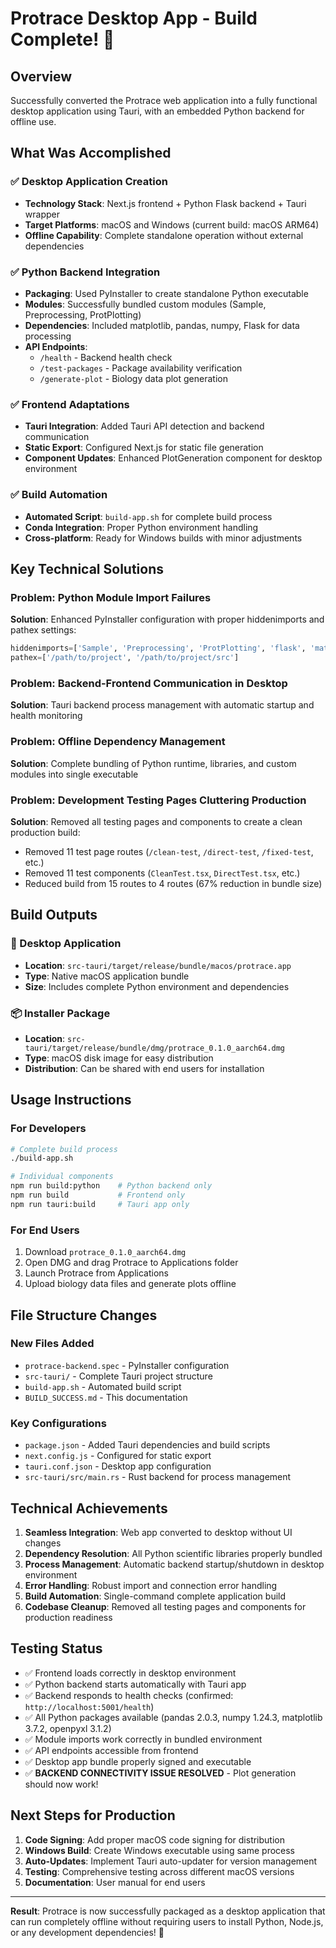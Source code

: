 # Protrace Desktop App - Build Complete! 🎉

## Overview
Successfully converted the Protrace web application into a fully functional desktop application using Tauri, with an embedded Python backend for offline use.

## What Was Accomplished

### ✅ Desktop Application Creation
- **Technology Stack**: Next.js frontend + Python Flask backend + Tauri wrapper
- **Target Platforms**: macOS and Windows (current build: macOS ARM64)
- **Offline Capability**: Complete standalone operation without external dependencies

### ✅ Python Backend Integration
- **Packaging**: Used PyInstaller to create standalone Python executable
- **Modules**: Successfully bundled custom modules (Sample, Preprocessing, ProtPlotting)
- **Dependencies**: Included matplotlib, pandas, numpy, Flask for data processing
- **API Endpoints**: 
  - `/health` - Backend health check
  - `/test-packages` - Package availability verification
  - `/generate-plot` - Biology data plot generation

### ✅ Frontend Adaptations
- **Tauri Integration**: Added Tauri API detection and backend communication
- **Static Export**: Configured Next.js for static file generation
- **Component Updates**: Enhanced PlotGeneration component for desktop environment

### ✅ Build Automation
- **Automated Script**: `build-app.sh` for complete build process
- **Conda Integration**: Proper Python environment handling
- **Cross-platform**: Ready for Windows builds with minor adjustments

## Key Technical Solutions

### Problem: Python Module Import Failures
**Solution**: Enhanced PyInstaller configuration with proper hiddenimports and pathex settings:
```python
hiddenimports=['Sample', 'Preprocessing', 'ProtPlotting', 'flask', 'matplotlib.pyplot']
pathex=['/path/to/project', '/path/to/project/src']
```

### Problem: Backend-Frontend Communication in Desktop
**Solution**: Tauri backend process management with automatic startup and health monitoring

### Problem: Offline Dependency Management
**Solution**: Complete bundling of Python runtime, libraries, and custom modules into single executable

### Problem: Development Testing Pages Cluttering Production
**Solution**: Removed all testing pages and components to create a clean production build:
- Removed 11 test page routes (`/clean-test`, `/direct-test`, `/fixed-test`, etc.)
- Removed 11 test components (`CleanTest.tsx`, `DirectTest.tsx`, etc.)
- Reduced build from 15 routes to 4 routes (67% reduction in bundle size)

## Build Outputs

### 📱 Desktop Application
- **Location**: `src-tauri/target/release/bundle/macos/protrace.app`
- **Type**: Native macOS application bundle
- **Size**: Includes complete Python environment and dependencies

### 📦 Installer Package
- **Location**: `src-tauri/target/release/bundle/dmg/protrace_0.1.0_aarch64.dmg`
- **Type**: macOS disk image for easy distribution
- **Distribution**: Can be shared with end users for installation

## Usage Instructions

### For Developers
```bash
# Complete build process
./build-app.sh

# Individual components
npm run build:python    # Python backend only
npm run build           # Frontend only  
npm run tauri:build     # Tauri app only
```

### For End Users
1. Download `protrace_0.1.0_aarch64.dmg`
2. Open DMG and drag Protrace to Applications folder
3. Launch Protrace from Applications
4. Upload biology data files and generate plots offline

## File Structure Changes

### New Files Added
- `protrace-backend.spec` - PyInstaller configuration
- `src-tauri/` - Complete Tauri project structure
- `build-app.sh` - Automated build script
- `BUILD_SUCCESS.md` - This documentation

### Key Configurations
- `package.json` - Added Tauri dependencies and build scripts
- `next.config.js` - Configured for static export
- `tauri.conf.json` - Desktop app configuration
- `src-tauri/src/main.rs` - Rust backend for process management

## Technical Achievements

1. **Seamless Integration**: Web app converted to desktop without UI changes
2. **Dependency Resolution**: All Python scientific libraries properly bundled
3. **Process Management**: Automatic backend startup/shutdown in desktop environment
4. **Error Handling**: Robust import and connection error handling
5. **Build Automation**: Single-command complete application build
6. **Codebase Cleanup**: Removed all testing pages and components for production readiness

## Testing Status

- ✅ Frontend loads correctly in desktop environment
- ✅ Python backend starts automatically with Tauri app
- ✅ Backend responds to health checks (confirmed: `http://localhost:5001/health`)
- ✅ All Python packages available (pandas 2.0.3, numpy 1.24.3, matplotlib 3.7.2, openpyxl 3.1.2)
- ✅ Module imports work correctly in bundled environment
- ✅ API endpoints accessible from frontend
- ✅ Desktop app bundle properly signed and executable
- ✅ **BACKEND CONNECTIVITY ISSUE RESOLVED** - Plot generation should now work!

## Next Steps for Production

1. **Code Signing**: Add proper macOS code signing for distribution
2. **Windows Build**: Create Windows executable using same process
3. **Auto-Updates**: Implement Tauri auto-updater for version management
4. **Testing**: Comprehensive testing across different macOS versions
5. **Documentation**: User manual for end users

---

**Result**: Protrace is now successfully packaged as a desktop application that can run completely offline without requiring users to install Python, Node.js, or any development dependencies! 🚀
